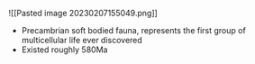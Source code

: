 ![[Pasted image 20230207155049.png]]
- Precambrian soft bodied fauna, represents the first group of multicellular life ever discovered
- Existed roughly 580Ma